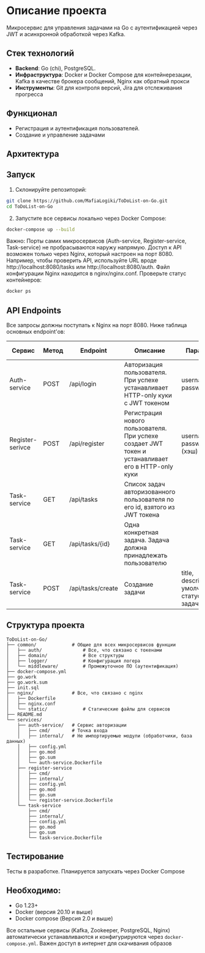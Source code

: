 # Описание проекта
Микросервис для управления задачами на Go с аутентификацией через JWT и асинхронной обработкой через Kafka. 

## Стек технологий  
- **Backend**: Go (chi), PostgreSQL.  
- **Инфраструктура**: Docker и Docker Compose для контейнерезации, Kafka в качестве брокера сообщений, Nginx как обратный прокси  
- **Инструменты**: Git для контроля версий, Jira для отслеживания прогресса

## Функционал  
- Регистрация и аутентификация пользователей.  
- Создание и управление задачами 

## Архитектура


## Запуск
1. Склонируйте репозиторий:
```bash  
git clone https://github.com/MafiaLogiki/ToDoList-on-Go.git
cd ToDoList-on-Go
```
2. Запустите все сервисы локально через Docker Compose:
```bash
docker-compose up --build
```
Важно: Порты самих микросервисов (Auth-service, Register-service, Task-service) не пробрасываются наружу напрямую. Доступ к API возможен только через Nginx, который настроен на порт 8080. Например, чтобы проверить API, используйте URL вроде http://localhost:8080/tasks или http://localhost:8080/auth. Файл конфигурации Nginx находится в nginx/nginx.conf. Проверьте статус контейнеров:
```bash
docker ps
```

## API Endpoints
Все запросы должны поступать к Nginx на порт 8080. Ниже таблица основных endpoint'ов:

|Сервис|Метод|Endpoint|Описание|Параметры|Пример ответа|Статусы ответа|
|------|-----|--------|--------|---------|-------------|--------------|
|Auth-service|POST|/api/login|Авторизация пользователя. При успехе устанавливает HTTP-only куки с JWT токеном|username, password(хэш)|{"status": "success"} ||
|Register-serivce|POST|/api/register|Регистрация нового пользователя. При успехе создает JWT токен и устанавливает его в HTTP-only куки |username, password (хэш)|{"status": "success"} ||
|Task-service|GET|/api/tasks|Список задач авторизованного пользователя по его id, взятого из JWT токена||{{"id":1,"title":"test title","descriprion":"test description","status":"in progress","userId":1}, ...}||
|Task-service|GET|/api/tasks/{id}|Одна конкретная задача. Задача должна принадлежать пользователю ||{"id":1,"title":"test title","descriprion":"test description","status":"in progress","userId":1}||
|Task-service|POST|/api/tasks/create|Создание задачи|title, description (по умолчанию статус у всех задач: todo)|{"status": "success"}||



## Структура проекта
```
ToDoList-on-Go/
├── common/             # Общие для всех микросервисов функции
│   ├── auth/               # Все, что связано с токенами
│   ├── domain/             # Все структуры
│   ├── logger/             # Конфигурация логера
│   └── middleware/         # Промежуточное ПО (аутентификация)
├── docker-compose.yml
├── go.work
├── go.work.sum
├── init.sql
├── nginx/              # Все, что связано с nginx
│   ├── Dockerfile      
│   ├── nginx.conf
│   └── static/             # Статические файлы для сервисов
├── README.md
└── services/
    ├── auth-service/   # Сервис авторизации 
    │   ├── cmd/        # Точка входа
    │   ├── internal/   # Не импортируемые модули (обработчики, база данных)
    │   ├── config.yml
    │   ├── go.mod
    │   ├── go.sum
    │   └── auth-service.Dockerfile
    ├── register-service
    │   ├── cmd/
    │   ├── internal/
    │   ├── config.yml
    │   ├── go.mod
    │   ├── go.sum
    │   └── register-service.Dockerfile
    └── task-service
        ├── cmd/ 
        ├── internal/
        ├── config.yml
        ├── go.mod
        ├── go.sum
        └── task-service.Dockerfile
```

## Тестирование
Тесты в разработке. Планируется запускать через Docker Compose

## Необходимо:

- Go 1.23+
- Docker (версия 20.10 и выше)
- Docker compose (Версия 2.0 и выше)

Все остальные сервисы (Kafka, Zookeeper, PostgreSQL, Nginx) автоматически устанавливаются и конфигурируются через `docker-compose.yml`. Важен доступ в интернет для скачивания образов